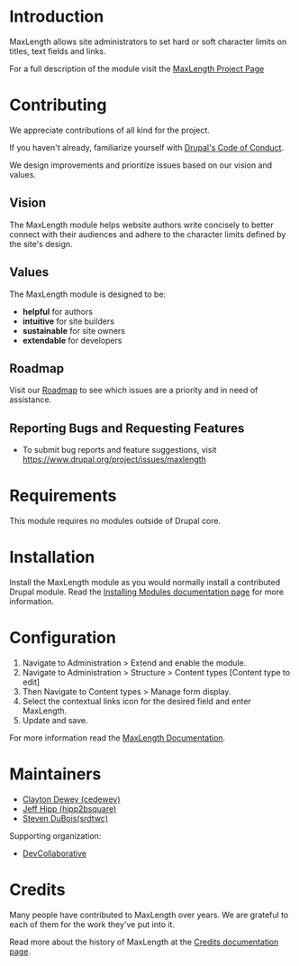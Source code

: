 # Introduction

MaxLength allows site administrators to set hard or soft character 
limits on titles, text fields and links.

For a full description of the module visit the [MaxLength Project Page](https://www.drupal.org/project/maxlength)

# Contributing

We appreciate contributions of all kind for the project.

If you haven't already, familiarize yourself with [Drupal's Code of Conduct](https://www.drupal.org/dcoc). 

We design improvements and prioritize issues based on our vision and values.

## Vision

The MaxLength module helps website authors write concisely 
to better connect with their audiences and adhere 
to the character limits defined by the site's design.


## Values 

The MaxLength module is designed to be:

* **helpful** for authors
* **intuitive** for site builders
* **sustainable** for site owners
* **extendable** for developers

## Roadmap

Visit our [Roadmap](https://www.drupal.org/project/maxlength/issues/3259874) to see which issues are a priority and in need of assistance.

## Reporting Bugs and Requesting Features

* To submit bug reports and feature suggestions, 
  visit https://www.drupal.org/project/issues/maxlength


# Requirements

This module requires no modules outside of Drupal core.


# Installation

Install the MaxLength module as you would normally 
install a contributed Drupal module. 
Read the [Installing Modules documentation page](https://www.drupal.org/node/1897420) for more information.


# Configuration

1. Navigate to Administration > Extend and enable the module.
2. Navigate to Administration > Structure > Content types [Content type to edit] 
3. Then Navigate to Content types > Manage form display.
4. Select the contextual links icon for the desired field and enter MaxLength. 
5. Update and save.

For more information read the [MaxLength Documentation](https://www.drupal.org/docs/contributed-modules/maxlength). 

# Maintainers

 * [Clayton Dewey (cedewey)](https://www.drupal.org/u/cedewey)
 * [Jeff Hipp (hipp2bsquare)](https://www.drupal.org/u/hipp2bsquare)
 * [Steven DuBois(srdtwc)](https://www.drupal.org/u/srdtwc)

Supporting organization:

 * [DevCollaborative](https://devcollaborative.com)
 

# Credits

Many people have contributed to MaxLength over years. 
We are grateful to each of them for the work they've put into it.

Read more about the history of MaxLength at the [Credits documentation page](https://www.drupal.org/docs/contributed-modules/maxlength/credits).
